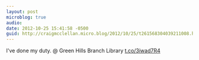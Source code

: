 ```yaml
---
layout: post
microblog: true
audio: 
date: 2012-10-25 15:41:58 -0500
guid: http://craigmcclellan.micro.blog/2012/10/25/t261568304039211008.html
---
```

I've done my duty.  @ Green Hills Branch Library [t.co/3iwad7R4](http://t.co/3iwad7R4)
